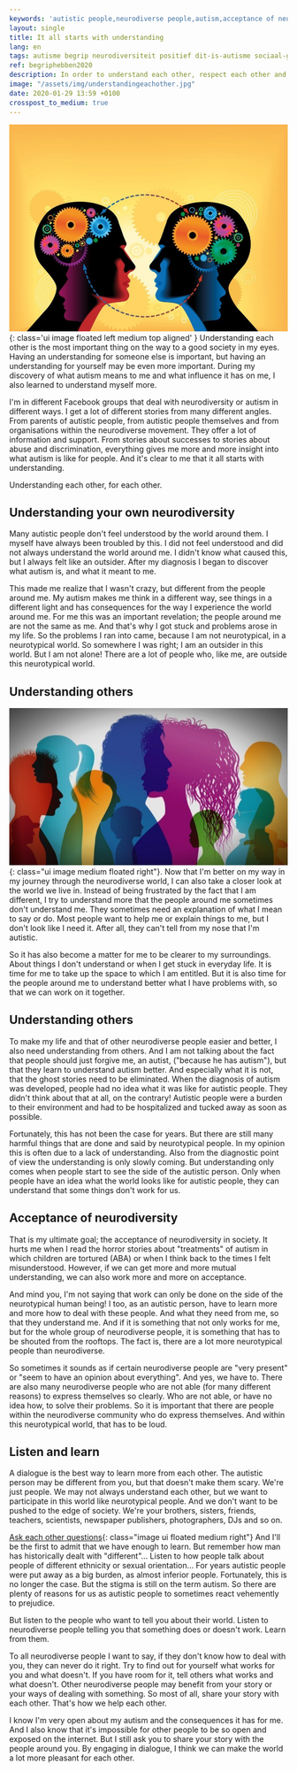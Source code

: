 ```yaml
---
keywords: 'autistic people,neurodiverse people,autism,acceptance of neurodiversity,neurotypical world'
layout: single
title: It all starts with understanding
lang: en
tags: autisme begrip neurodiversiteit positief dit-is-autisme sociaal-gedrag tom
ref: begriphebben2020
description: In order to understand each other, respect each other and live with each other, basic understanding is needed. Understanding for neurodiversity, understanding for yourself, understanding for someone else and understanding of reality. That this is lacking in some people and institutions, is a subject for today.
image: "/assets/img/understandingeachother.jpg"
date: 2020-01-29 13:59 +0100
crosspost_to_medium: true
---
```

![Understanding each other](/assets/img/understandingeachother.jpg){: class='ui image floated left medium top aligned' }
Understanding each other is the most important thing on the way to a good society in my eyes. Having an understanding for someone else is important, but having an understanding for yourself may be even more important. During my discovery of what autism means to me and what influence it has on me, I also learned to understand myself more.

I'm in different Facebook groups that deal with neurodiversity or autism in different ways. I get a lot of different stories from many different angles. From parents of autistic people, from autistic people themselves and from organisations within the neurodiverse movement. They offer a lot of information and support. From stories about successes to stories about abuse and discrimination, everything gives me more and more insight into what autism is like for people. And it's clear to me that it all starts with understanding.

Understanding each other, for each other.

## Understanding your own neurodiversity

Many autistic people don't feel understood by the world around them. I myself have always been troubled by this. I did not feel understood and did not always understand the world around me. I didn't know what caused this, but I always felt like an outsider. After my diagnosis I began to discover what autism is, and what it meant to me.

This made me realize that I wasn't crazy, but different from the people around me. My autism makes me think in a different way, see things in a different light and has consequences for the way I experience the world around me. For me this was an important revelation; the people around me are not the same as me. And that's why I got stuck and problems arose in my life. So the problems I ran into came, because I am not neurotypical, in a neurotypical world. So somewhere I was right; I am an outsider in this world. But I am not alone! There are a lot of people who, like me, are outside this neurotypical world.

## Understanding others

![Different people, different ideas](/assets/img/diversitypeople.jpg){: class="ui image medium floated right"}.
Now that I'm better on my way in my journey through the neurodiverse world, I can also take a closer look at the world we live in. Instead of being frustrated by the fact that I am different, I try to understand more that the people around me sometimes don't understand me. They sometimes need an explanation of what I mean to say or do. Most people want to help me or explain things to me, but I don't look like I need it. After all, they can't tell from my nose that I'm autistic.

So it has also become a matter for me to be clearer to my surroundings. About things I don't understand or when I get stuck in everyday life. It is time for me to take up the space to which I am entitled. But it is also time for the people around me to understand better what I have problems with, so that we can work on it together.

## Understanding others

To make my life and that of other neurodiverse people easier and better, I also need understanding from others. And I am not talking about the fact that people should just forgive me, an autist, ("because he has autism"), but that they learn to understand autism better. And especially what it is not, that the ghost stories need to be eliminated. When the diagnosis of autism was developed, people had no idea what it was like for autistic people. They didn't think about that at all, on the contrary! Autistic people were a burden to their environment and had to be hospitalized and tucked away as soon as possible.

Fortunately, this has not been the case for years. But there are still many harmful things that are done and said by neurotypical people. In my opinion this is often due to a lack of understanding. Also from the diagnostic point of view the understanding is only slowly coming. But understanding only comes when people start to see the side of the autistic person. Only when people have an idea what the world looks like for autistic people, they can understand that some things don't work for us.

## Acceptance of neurodiversity

That is my ultimate goal; the acceptance of neurodiversity in society. It hurts me when I read the horror stories about "treatments" of autism in which children are tortured (ABA) or when I think back to the times I felt misunderstood. However, if we can get more and more mutual understanding, we can also work more and more on acceptance.

And mind you, I'm not saying that work can only be done on the side of the neurotypical human being! I too, as an autistic person, have to learn more and more how to deal with these people. And what they need from me, so that they understand me. And if it is something that not only works for me, but for the whole group of neurodiverse people, it is something that has to be shouted from the rooftops. The fact is, there are a lot more neurotypical people than neurodiverse.

So sometimes it sounds as if certain neurodiverse people are "very present" or "seem to have an opinion about everything". And yes, we have to. There are also many neurodiverse people who are not able (for many different reasons) to express themselves so clearly. Who are not able, or have no idea how, to solve their problems. So it is important that there are people within the neurodiverse community who do express themselves. And within this neurotypical world, that has to be loud.

## Listen and learn

A dialogue is the best way to learn more from each other. The autistic person may be different from you, but that doesn't make them scary. We're just people. We may not always understand each other, but we want to participate in this world like neurotypical people. And we don't want to be pushed to the edge of society. We're your brothers, sisters, friends, teachers, scientists, newspaper publishers, photographers, DJs and so on.

[Ask each other questions](/assets/img/beunderstanding.jpg){: class="image ui floated medium right"}
And I'll be the first to admit that we have enough to learn. But remember how man has historically dealt with "different"... Listen to how people talk about people of different ethnicity or sexual orientation... For years autistic people were put away as a big burden, as almost inferior people. Fortunately, this is no longer the case. But the stigma is still on the term autism. So there are plenty of reasons for us as autistic people to sometimes react vehemently to prejudice.

But listen to the people who want to tell you about their world. Listen to neurodiverse people telling you that something does or doesn't work. Learn from them.

To all neurodiverse people I want to say, if they don't know how to deal with you, they can never do it right. Try to find out for yourself what works for you and what doesn't. If you have room for it, tell others what works and what doesn't. Other neurodiverse people may benefit from your story or your ways of dealing with something. So most of all, share your story with each other. That's how we help each other.

I know I'm very open about my autism and the consequences it has for me. And I also know that it's impossible for other people to be so open and exposed on the internet. But I still ask you to share your story with the people around you. By engaging in dialogue, I think we can make the world a lot more pleasant for each other.
